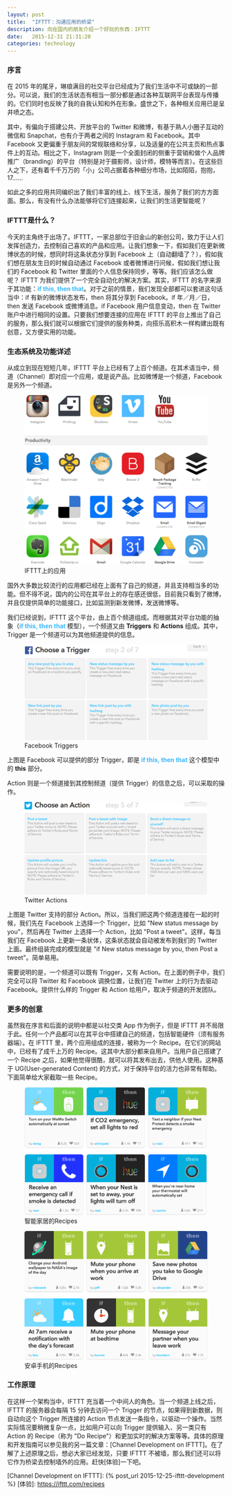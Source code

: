 ```yaml
---
layout: post
title:  "IFTTT：沟通应用的桥梁"
description: 向在国内的朋友介绍一个好玩的东西：IFTTT
date:   2015-12-31 21:31:20
categories: technology
---
```


### 序言
在 2015 年的尾牙，琳琅满目的社交平台已经成为了我们生活中不可或缺的一部分。可以说，我们的生活状态有相当一部分都是通过各种互联网平台表现与传播的。它们同时也反映了我的自我认知和外在形象。盛世之下，各种相关应用已是呈井喷之态。

其中，有偏向于搭建公共、开放平台的 Twitter 和微博，有基于熟人小圈子互动的微信和 Snapchat，也有介于两者之间的 Instagram 和 Facebook。其中 Facebook 又更偏重于朋友间的常规联络和分享，以及适量的在公共主页和热点事件上的互动。相比之下，Instagram 则是一个全面封闭的侧重于营销和做个人品牌推广（branding）的平台（特别是对于摄影师，设计师，模特等而言）。在这些巨人之下，还有着千千万万的「小」公司占据着各种细分市场，比如陌陌，抱抱，17……

如此之多的应用共同编织出了我们丰富的线上、线下生活，服务了我们的方方面面。那么，有没有什么办法能够将它们连接起来，让我们的生活更智能呢？

### IFTTT是什么？
今天的主角终于出场了。IFTTT，一家总部位于旧金山的新创公司，致力于让人们发挥创造力，去控制自己喜欢的产品和应用。让我们想象一下，假如我们在更新微博状态的时候，想同时将这条状态分享到 Facebook 上（自动翻墙了？），假如我们想在朋友生日的时候自动通过 Facebook 或者微博进行问候，假如我们想让我们的 Facebook 和 Twitter 里面的个人信息保持同步，等等。我们应该怎么做呢？ IFTTT 为我们提供了一个完全自动化的解决方案。其实，IFTTT 的名字来源于其功能：<strong style="color:#3BB9FF;">if this, then that</strong>。对于之前的情景，我们发现全部都可以套进这句话当中：if 有新的微博状态发布，then 将其分享到 Facebook。if 年／月／日，then 发送 Facebook 或微博消息。if Facebook 用户信息变动，then 在 Twitter 账户中进行相同的设置。只要我们想要连接的应用在 IFTTT 的平台上推出了自己的服务，那么我们就可以根据它们提供的服务种类，向搭乐高积木一样构建出既有创意，又方便实用的功能。

### 生态系统及功能详述
从成立到现在短短几年，IFTTT 平台上已经有了上百个频道。在其术语当中，频道（Channel）即对应一个应用，或是说产品。比如微博是一个频道，Facebook 是另外一个频道。
<div class='md-10-suffix-1'>
  <figure>
    <img src="/assets/img/post-ifttt-intro/channels.png" alt="IFTTT上的应用"/>
    <figcaption>IFTTT上的应用</figcaption>
  </figure>
</div>

国外大多数比较流行的应用都已经在上面有了自己的频道，并且支持相当多的功能。但不得不说，国内的公司在其平台上的存在感还很低，目前我只看到了微博，并且仅提供简单的功能接口，比如监测到新发微博，发送微博等。

我们已经说到，IFTTT 这个平台，由上百个频道组成。而根据其对平台功能的抽象（<strong style="color:#3BB9FF;">if this, then that</strong> 模型），一个频道又由 **Triggers** 和 **Actions** 组成。其中，Trigger 是一个频道可以为其他频道提供的信息。
<div class='md-10-suffix-1'>
  <figure>
    <img src="/assets/img/post-ifttt-dev/triggers.png" alt="Facebook Triggers"/>
    <figcaption>Facebook Triggers</figcaption>
  </figure>
</div>

上图是 Facebook 可以提供的部分 Trigger，即是 <strong style="color:#3BB9FF;">if this, then that</strong> 这个模型中的 **this** 部分。

Action 则是一个频道接到其控制频道（提供 Trigger）的信息之后，可以采取的操作。

<div class='md-10-suffix-1'>
  <figure>
    <img src="/assets/img/post-ifttt-dev/actions.png" alt="Twitter Actions"/>
    <figcaption>Twitter Actions</figcaption>
  </figure>
</div>

上图是 Twitter 支持的部分 Action。所以，当我们把这两个频道连接在一起的时候，我们先在 Facebook 上选择一个 Trigger，比如 "New status message by you"，然后再在 Twitter 上选择一个 Action，比如 "Post a tweet"。这样，每当我们在 Facebook 上更新一条状体，这条状态就会自动被发布到我们的 Twitter 上面。最终组装完成的模型就是 "if New status message by you, then Post a tweet"。简单易用。

需要说明的是，一个频道可以既有 Trigger，又有 Action。在上面的例子中，我们完全可以将 Twitter 和 Facebook 调换位置，让我们在 Twitter 上的行为去驱动 Facebook。提供什么样的 Trigger 和 Action 给用户，取决于频道的开发团队。

### 更多的创意
虽然我在序言和后面的说明中都是以社交类 App 作为例子，但是 IFTTT 并不局限于此。任何一个产品都可以在其平台中搭建自己的频道，包括智能硬件（须有服务器端）。在 IFTTT 里，两个应用组成的连接，被称为一个 Recipe。在它们的网站中，已经有了成千上万的 Recipe。这其中大部分都来自用户。当用户自己搭建了一个 Recipe 之后，如果他觉得很酷，就可以将其发布出去，供他人使用。这种基于 UG(User-generated Content) 的方式，对于保持平台的活力也非常有帮助。下面简单给大家截取一些 Recipe。

<div class='md-10-suffix-1'>
  <figure>
    <img src="/assets/img/post-ifttt-intro/recipes1.png" alt="Smart Home Recipes"/>
    <figcaption>智能家居的Recipes</figcaption>
  </figure>
</div>

<div class='md-10-suffix-1'>
  <figure>
    <img src="/assets/img/post-ifttt-intro/recipes2.png" alt="Android Recipes"/>
    <figcaption>安卓手机的Recipes</figcaption>
  </figure>
</div>

### 工作原理
在这样一个架构当中，IFTTT 充当着一个中间人的角色。当一个频道上线之后，IFTTT 的服务器会每隔 15 分钟去访问一个 Trigger 的节点，如果得到新数据，则自动向这个 Trigger 所连接的 Action 节点发送一条指令，以驱动一个操作。当然实际情况要稍微复杂一点，比如用户可以向 Trigger 提供输入、另一类只有 Action 的 Recipe（称为 "Do Recipe"）和更加实时的解决方案等等。具体的原理和开发指南可以参见我的另一篇文章：[Channel Development on IFTTT]。在了解了上述原理之后，想必大家已经发现，只要 IFTTT 不被墙，那么我们还可以将它作为桥梁去控制墙外的应用。赶快[体验]一下吧。



[Channel Development on IFTTT]: {% post_url 2015-12-25-ifttt-development %}
[体验]:                          https://ifttt.com/recipes
